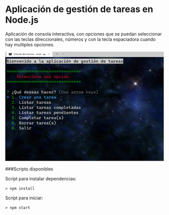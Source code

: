 # Aplicación de gestión de tareas en Node.js

Aplicación de consola interactiva, con opciones que se puedan seleccionar con las teclas direccionales, números y con la tecla espaciadora cuando hay multiples opciones.




![List prompt](https://github.com/ferdeolazabal/node-console-app-todo/blob/screen/screenshoots/node%20todo.png)


###Scripts disponibles

Script para instalar dependencias:
```shell
> npm install
```

Script para iniciar:
```shell
> npm start
